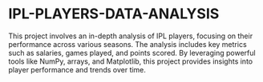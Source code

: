 # IPL-PLAYERS-DATA-ANALYSIS
This project involves an in-depth analysis of IPL players, focusing on their performance across various seasons. The analysis includes key metrics such as salaries, games played, and points scored. By leveraging powerful tools like NumPy, arrays, and Matplotlib, this project provides insights into player performance and trends over time.
